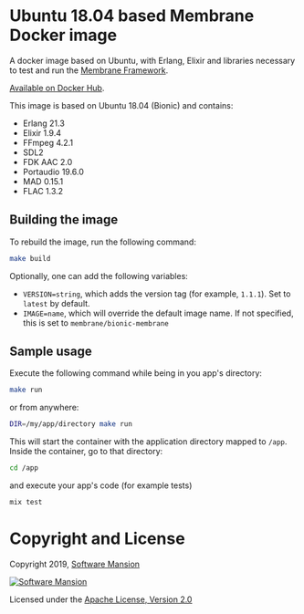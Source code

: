 # Ubuntu 18.04 based Membrane Docker image

A docker image based on Ubuntu, with Erlang, Elixir and libraries necessary to test and run the [Membrane Framework](https://membraneframework.org).

[Available on Docker Hub](https://hub.docker.com/r/membrane/bionic-membrane).

This image is based on Ubuntu 18.04 (Bionic) and contains:
- Erlang 21.3
- Elixir 1.9.4
- FFmpeg 4.2.1
- SDL2
- FDK AAC 2.0
- Portaudio 19.6.0
- MAD 0.15.1
- FLAC 1.3.2

## Building the image
To rebuild the image, run the following command:

```sh
make build
```

Optionally, one can add the following variables:
* `VERSION=string`, which adds the version tag (for example, `1.1.1`). Set to `latest` by default.
* `IMAGE=name`, which will override the default image name. If not specified, this is set to `membrane/bionic-membrane`

## Sample usage

Execute the following command while being in you app's directory:

```sh
make run
```

or from anywhere:

```sh
DIR=/my/app/directory make run
```

This will start the container with the application directory mapped to `/app`. Inside the container, go to that directory:

```sh
cd /app
```

and execute your app's code (for example tests)
```sh
mix test
```

# Copyright and License

Copyright 2019, [Software Mansion](https://swmansion.com/?utm_source=git&utm_medium=readme&utm_campaign=docker-bionic-membrane)

[![Software Mansion](https://membraneframework.github.io/static/logo/swm_logo_readme.png)](https://swmansion.com/?utm_source=git&utm_medium=readme&utm_campaign=docker-bionic-membrane)

Licensed under the [Apache License, Version 2.0](LICENSE)
